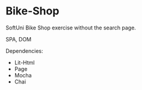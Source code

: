 # Bike-Shop

SoftUni Bike Shop exercise without the search page.

SPA, DOM

Dependencies:
- Lit-Html
- Page
- Mocha
- Chai
